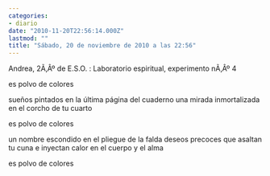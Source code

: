 ```yaml
---
categories:
- diario
date: "2010-11-20T22:56:14.000Z"
lastmod: ""
title: "Sábado, 20 de noviembre de 2010 a las 22:56"
---
```


Andrea, 2Ã‚Âº de E.S.O. : Laboratorio espiritual, experimento nÃ‚Âº 4


es polvo de colores

sueños pintados en la última página del cuaderno
una mirada inmortalizada en el corcho de tu cuarto

es polvo de colores

un nombre escondido en el pliegue de la falda
deseos precoces que asaltan tu cuna
e inyectan calor en el cuerpo y el alma

es polvo de colores
